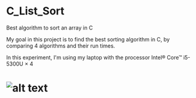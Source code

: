 # C_List_Sort
Best algorithm to sort an array in C


My goal in this project is to find the best sorting algorithm in C, by comparing 4 algorithms and their run times.

In this experiment, I'm using my laptop with the processor Intel® Core™ i5-5300U × 4










# ![alt text]()
